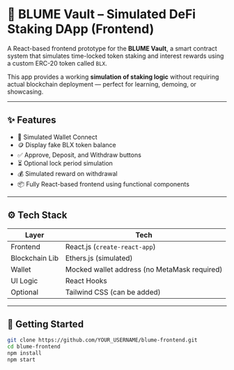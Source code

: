 # 💎 BLUME Vault – Simulated DeFi Staking DApp (Frontend)

A React-based frontend prototype for the **BLUME Vault**, a smart contract system that simulates time-locked token staking and interest rewards using a custom ERC-20 token called `BLX`.

This app provides a working **simulation of staking logic** without requiring actual blockchain deployment — perfect for learning, demoing, or showcasing.

---

## ✨ Features

- 🔗 Simulated Wallet Connect
- 🪙 Display fake BLX token balance
- ✅ Approve, Deposit, and Withdraw buttons
- ⏳ Optional lock period simulation
- 💰 Simulated reward on withdrawal
- 📦 Fully React-based frontend using functional components

---

## ⚙️ Tech Stack

| Layer | Tech |
|-------|------|
| Frontend | React.js (`create-react-app`) |
| Blockchain Lib | Ethers.js (simulated) |
| Wallet | Mocked wallet address (no MetaMask required) |
| UI Logic | React Hooks |
| Optional | Tailwind CSS (can be added) |

---

## 🚀 Getting Started

```bash
git clone https://github.com/YOUR_USERNAME/blume-frontend.git
cd blume-frontend
npm install
npm start
